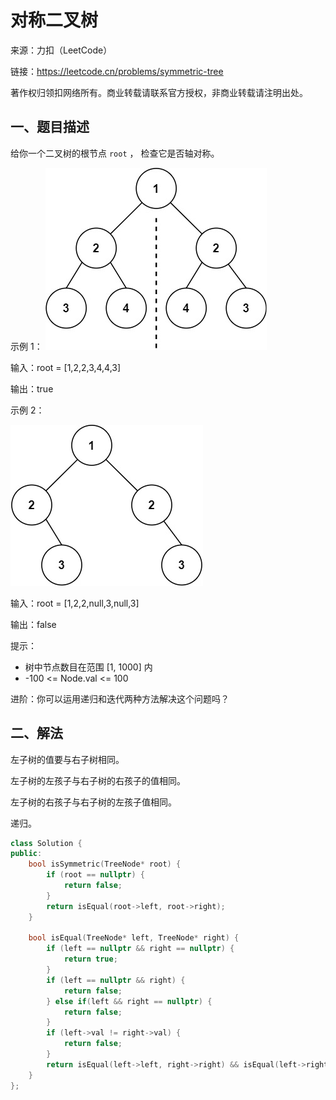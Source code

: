 # 对称二叉树
来源：力扣（LeetCode）

链接：https://leetcode.cn/problems/symmetric-tree

著作权归领扣网络所有。商业转载请联系官方授权，非商业转载请注明出处。


## 一、题目描述
给你一个二叉树的根节点 `root` ， 检查它是否轴对称。

示例 1：
![](../assets/101/101-1.jpg)

输入：root = [1,2,2,3,4,4,3]

输出：true

示例 2：

![](../assets/101/101-2.jpg)

输入：root = [1,2,2,null,3,null,3]

输出：false
 

提示：

- 树中节点数目在范围 [1, 1000] 内
- -100 <= Node.val <= 100
 

进阶：你可以运用递归和迭代两种方法解决这个问题吗？

## 二、解法

左子树的值要与右子树相同。

左子树的左孩子与右子树的右孩子的值相同。

左子树的右孩子与右子树的左孩子值相同。

递归。

```cpp
class Solution {
public:
    bool isSymmetric(TreeNode* root) {
        if (root == nullptr) {
            return false;
        }
        return isEqual(root->left, root->right);
    }

    bool isEqual(TreeNode* left, TreeNode* right) {
        if (left == nullptr && right == nullptr) {
            return true;
        }
        if (left == nullptr && right) {
            return false;
        } else if(left && right == nullptr) {
            return false;
        }
        if (left->val != right->val) {
            return false;
        }
        return isEqual(left->left, right->right) && isEqual(left->right, right->left);
    }
};
```